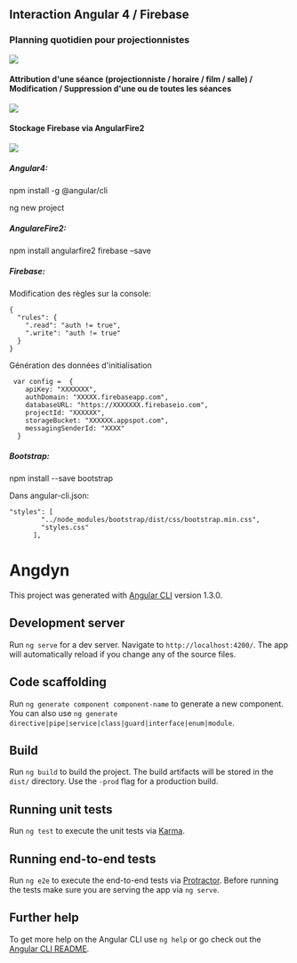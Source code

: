 <h2> Interaction Angular 4 / Firebase </h2>
<h3> Planning quotidien pour projectionnistes </h3>
<img src="https://user-images.githubusercontent.com/14042789/29244581-ba49460a-7fbb-11e7-9cc5-5908488e7f59.jpg" />
<h4> Attribution d'une séance (projectionniste / horaire / film / salle) /  Modification / Suppression d'une ou de toutes les séances</h4>
<img src="https://user-images.githubusercontent.com/14042789/29244582-bdae5998-7fbb-11e7-92a4-d192b88d237c.jpg" />
<h4>Stockage Firebase via AngularFire2</h4>
<img src="https://user-images.githubusercontent.com/14042789/29244583-c0418c5c-7fbb-11e7-839a-737238d776ba.jpg" />

<h5>Angular4:</h5>
<p>npm install -g @angular/cli</p>
<p>ng new project</p>

<h5>AngulareFire2:</h5>
<p>npm install angularfire2 firebase –save</p>

<h5>Firebase:</h5>
<p>Modification des règles sur la console:</p>
<pre><code>{
  "rules": { 
    ".read": "auth != true",
    ".write": "auth != true"
  }
}</code></pre>
<p>Génération des données d'initialisation</p>
<pre><code> var config =  {
    apiKey: "XXXXXXX",
    authDomain: "XXXXX.firebaseapp.com",
    databaseURL: "https://XXXXXXX.firebaseio.com",
    projectId: "XXXXXX",
    storageBucket: "XXXXXX.appspot.com",
    messagingSenderId: "XXXX"
  }
</pre></code>
<h5>Bootstrap:</h5>
<p>npm install --save bootstrap</p>
<p>Dans angular-cli.json:</p>
<pre><code>"styles": [
        "../node_modules/bootstrap/dist/css/bootstrap.min.css",
        "styles.css"
      ],</code></pre>


# Angdyn

This project was generated with [Angular CLI](https://github.com/angular/angular-cli) version 1.3.0.

## Development server

Run `ng serve` for a dev server. Navigate to `http://localhost:4200/`. The app will automatically reload if you change any of the source files.

## Code scaffolding

Run `ng generate component component-name` to generate a new component. You can also use `ng generate directive|pipe|service|class|guard|interface|enum|module`.

## Build

Run `ng build` to build the project. The build artifacts will be stored in the `dist/` directory. Use the `-prod` flag for a production build.

## Running unit tests

Run `ng test` to execute the unit tests via [Karma](https://karma-runner.github.io).

## Running end-to-end tests

Run `ng e2e` to execute the end-to-end tests via [Protractor](http://www.protractortest.org/).
Before running the tests make sure you are serving the app via `ng serve`.

## Further help

To get more help on the Angular CLI use `ng help` or go check out the [Angular CLI README](https://github.com/angular/angular-cli/blob/master/README.md).
